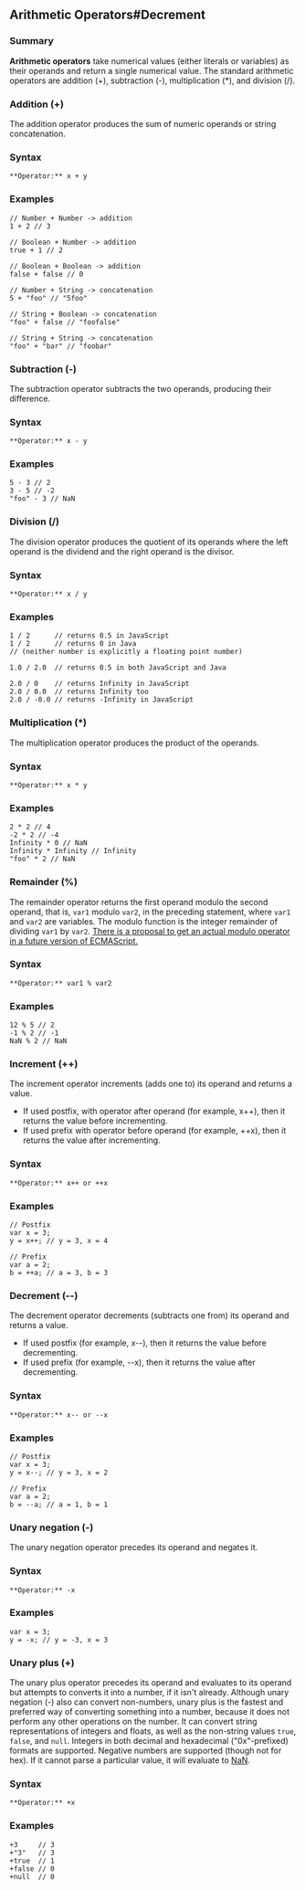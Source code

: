 ## Arithmetic Operators\#Decrement

### Summary

**Arithmetic operators** take numerical values (either literals or variables) as their operands and return a single numerical value. The standard arithmetic operators are addition (+), subtraction (-), multiplication (\*), and division (/).

### Addition (+)

The addition operator produces the sum of numeric operands or string concatenation.

### Syntax

    **Operator:** x + y
    

### Examples

    // Number + Number -> addition
    1 + 2 // 3
    
    // Boolean + Number -> addition
    true + 1 // 2
    
    // Boolean + Boolean -> addition
    false + false // 0
    
    // Number + String -> concatenation
    5 + "foo" // "5foo"
    
    // String + Boolean -> concatenation
    "foo" + false // "foofalse"
    
    // String + String -> concatenation
    "foo" + "bar" // "foobar"
    

### Subtraction (-)

The subtraction operator subtracts the two operands, producing their difference.

### Syntax

    **Operator:** x - y
    

### Examples

    5 - 3 // 2
    3 - 5 // -2
    "foo" - 3 // NaN

### Division (/)

The division operator produces the quotient of its operands where the left operand is the dividend and the right operand is the divisor.

### Syntax

    **Operator:** x / y
    

### Examples

    1 / 2      // returns 0.5 in JavaScript
    1 / 2      // returns 0 in Java 
    // (neither number is explicitly a floating point number)
    
    1.0 / 2.0  // returns 0.5 in both JavaScript and Java
    
    2.0 / 0    // returns Infinity in JavaScript
    2.0 / 0.0  // returns Infinity too
    2.0 / -0.0 // returns -Infinity in JavaScript

### Multiplication (\*)

The multiplication operator produces the product of the operands.

### Syntax

    **Operator:** x * y
    

### Examples

    2 * 2 // 4
    -2 * 2 // -4
    Infinity * 0 // NaN
    Infinity * Infinity // Infinity
    "foo" * 2 // NaN
    

### Remainder (%)

The remainder operator returns the first operand modulo the second operand, that is, `var1` modulo `var2`, in the preceding statement, where `var1` and `var2` are variables. The modulo function is the integer remainder of dividing `var1` by `var2`. [There is a proposal to get an actual modulo operator in a future version of ECMAScript.][0]

### Syntax

    **Operator:** var1 % var2
    

### Examples

    12 % 5 // 2
    -1 % 2 // -1
    NaN % 2 // NaN
    

### Increment (++)

The increment operator increments (adds one to) its operand and returns a value.

* If used postfix, with operator after operand (for example, x++), then it returns the value before incrementing.
* If used prefix with operator before operand (for example, ++x), then it returns the value after incrementing.

### Syntax

    **Operator:** x++ or ++x
    

### Examples

    // Postfix 
    var x = 3;
    y = x++; // y = 3, x = 4
    
    // Prefix
    var a = 2;
    b = ++a; // a = 3, b = 3
    

### Decrement (--)

The decrement operator decrements (subtracts one from) its operand and returns a value.

* If used postfix (for example, x--), then it returns the value before decrementing.
* If used prefix (for example, --x), then it returns the value after decrementing.

### Syntax

    **Operator:** x-- or --x
    

### Examples

    // Postfix 
    var x = 3;
    y = x--; // y = 3, x = 2
    
    // Prefix
    var a = 2;
    b = --a; // a = 1, b = 1
    

### Unary negation (-)

The unary negation operator precedes its operand and negates it.

### Syntax

    **Operator:** -x
    

### Examples

    var x = 3;
    y = -x; // y = -3, x = 3
    

### Unary plus (+)

The unary plus operator precedes its operand and evaluates to its operand but attempts to converts it into a number, if it isn't already. Although unary negation (-) also can convert non-numbers, unary plus is the fastest and preferred way of converting something into a number, because it does not perform any other operations on the number. It can convert string representations of integers and floats, as well as the non-string values `true`, `false`, and `null`. Integers in both decimal and hexadecimal ("0x"-prefixed) formats are supported. Negative numbers are supported (though not for hex). If it cannot parse a particular value, it will evaluate to [NaN][1].

### Syntax

    **Operator:** +x
    

### Examples

    +3     // 3
    +"3"   // 3
    +true  // 1
    +false // 0
    +null  // 0
    



[0]: http://wiki.ecmascript.org/doku.php?id=strawman:modulo_operator "http://wiki.ecmascript.org/doku.php?id=strawman:modulo_operator"
[1]: https://developer.mozilla.org/en/docs/Web/JavaScript/Reference/Global_Objects/NaN